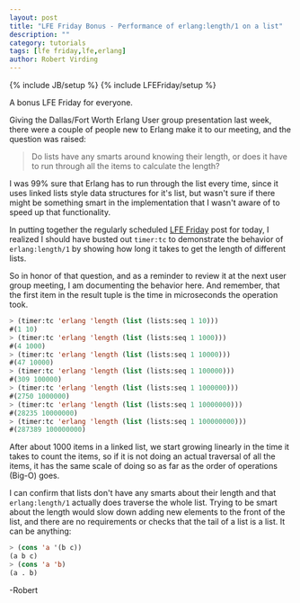 ```yaml
---
layout: post
title: "LFE Friday Bonus - Performance of erlang:length/1 on a list"
description: ""
category: tutorials
tags: [lfe friday,lfe,erlang]
author: Robert Virding
---
```

{% include JB/setup %}
{% include LFEFriday/setup %}

A bonus LFE Friday for everyone.

Giving the Dallas/Fort Worth Erlang User group presentation last week, there were a couple of people new to Erlang make it to our meeting, and the question was raised:

<blockquote>Do lists have any smarts around knowing their length, or does it have to run through all the items to calculate the length?</blockquote>

I was 99% sure that Erlang has to run through the list every time, since it uses linked lists style data structures for it's list, but wasn't sure if there might be something smart in the implementation that I wasn't aware of to speed up that functionality.

In putting together the regularly scheduled [LFE Friday](http://blog.lfe.io/tags.html#lfe%20friday-ref) post for today, I realized I should have busted out ``timer:tc`` to demonstrate the behavior of ``erlang:length/1`` by showing how long it takes to get the length of different lists.

So in honor of that question, and as a reminder to review it at the next user group meeting, I am documenting the behavior here. And remember, that the first item in the result tuple is the time in microseconds the operation took.

```lisp
> (timer:tc 'erlang 'length (list (lists:seq 1 10)))
#(1 10)
> (timer:tc 'erlang 'length (list (lists:seq 1 1000)))
#(4 1000)
> (timer:tc 'erlang 'length (list (lists:seq 1 10000)))
#(47 10000)
> (timer:tc 'erlang 'length (list (lists:seq 1 100000)))
#(309 100000)
> (timer:tc 'erlang 'length (list (lists:seq 1 1000000)))
#(2750 1000000)
> (timer:tc 'erlang 'length (list (lists:seq 1 10000000)))
#(28235 10000000)
> (timer:tc 'erlang 'length (list (lists:seq 1 100000000)))
#(287389 100000000)
```

After about 1000 items in a linked list, we start growing linearly in the time it takes to count the items, so if it is not doing an actual traversal of all the items, it has the same scale of doing so as far as the order of operations (Big-O) goes.

I can confirm that lists don't have any smarts about their length and that ``erlang:length/1`` actually does traverse the whole list. Trying to be smart about the length would slow down adding new elements to the front of the list, and there are no requirements or checks that the tail of a list is a list. It can be anything:

```lisp
> (cons 'a '(b c))
(a b c)
> (cons 'a 'b)
(a . b)
```

-Robert
